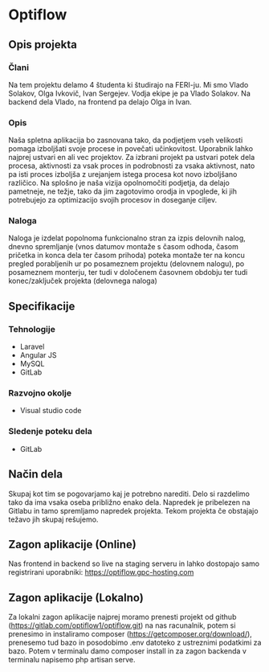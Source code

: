# Optiflow
## Opis projekta
### Člani
Na tem projektu delamo 4 študenta ki študirajo na FERI-ju. Mi smo Vlado Solakov, Olga Ivkovič, Ivan Sergejev. Vodja ekipe je pa Vlado Solakov. Na backend dela Vlado, na frontend pa delajo Olga in Ivan.

### Opis 
Naša spletna aplikacija bo zasnovana tako, da podjetjem vseh velikosti pomaga izboljšati svoje procese in povečati učinkovitost. Uporabnik lahko najprej ustvari en ali vec projektov. Za izbrani projekt pa ustvari potek dela procesa, aktivnosti za vsak proces in podrobnosti za vsaka aktivnost, nato pa isti proces izboljša z urejanjem istega procesa kot novo izboljšano različico. Na splošno je naša vizija opolnomočiti podjetja, da delajo pametneje, ne težje, tako da jim zagotovimo orodja in vpoglede, ki jih potrebujejo za optimizacijo svojih procesov in doseganje ciljev.

### Naloga
Naloga je izdelat popolnoma funkcionalno stran za izpis delovnih nalog, dnevno spremljanje (vnos datumov montaže s časom odhoda, časom pričetka in konca dela ter časom prihoda) poteka montaže ter na koncu pregled porabljenih ur po posameznem projektu (delovnem nalogu), po posameznem monterju, ter tudi v določenem časovnem obdobju ter tudi konec/zaključek projekta (delovnega naloga)

## Specifikacije
### Tehnologije
- Laravel
- Angular JS
- MySQL
- GitLab

### Razvojno okolje
- Visual studio code

### Sledenje poteku dela
- GitLab

## Način dela
Skupaj kot tim se pogovarjamo kaj je potrebno narediti.
Delo si razdelimo tako da ima vsaka oseba približno enako dela.
Napredek je pribelezen na Gitlabu in tamo spremljamo napredek projekta.
Tekom projekta če obstajajo težavo jih skupaj rešujemo.

## Zagon aplikacije (Online)
Nas frontend in backend so live na staging serveru in lahko dostopajo samo registrirani uporabniki: https://optiflow.gpc-hosting.com

## Zagon aplikacije (Lokalno)
Za lokalni zagon aplikacije najprej moramo prenesti projekt od github (https://gitlab.com/optiflow1/optiflow.git) na nas racunalnik, potem si prenesimo in instaliramo composer (https://getcomposer.org/download/), prenesemo tud bazo in posodobimo .env datoteko z ustreznimi podatkimi za bazo. Potem v terminalu damo composer install in za zagon backenda v terminalu napisemo php artisan serve.

